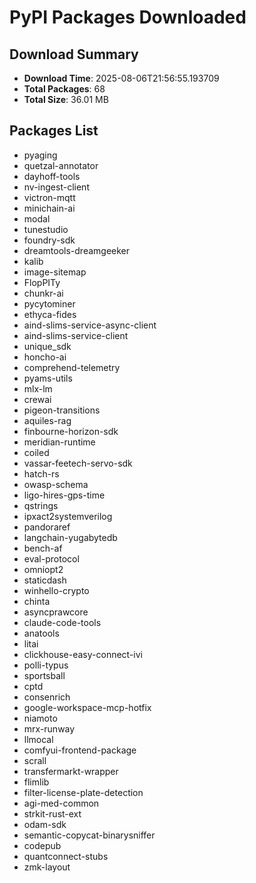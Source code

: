# PyPI Packages Downloaded

## Download Summary
- **Download Time**: 2025-08-06T21:56:55.193709
- **Total Packages**: 68
- **Total Size**: 36.01 MB

## Packages List
- pyaging
- quetzal-annotator
- dayhoff-tools
- nv-ingest-client
- victron-mqtt
- minichain-ai
- modal
- tunestudio
- foundry-sdk
- dreamtools-dreamgeeker
- kalib
- image-sitemap
- FlopPITy
- chunkr-ai
- pycytominer
- ethyca-fides
- aind-slims-service-async-client
- aind-slims-service-client
- unique_sdk
- honcho-ai
- comprehend-telemetry
- pyams-utils
- mlx-lm
- crewai
- pigeon-transitions
- aquiles-rag
- finbourne-horizon-sdk
- meridian-runtime
- coiled
- vassar-feetech-servo-sdk
- hatch-rs
- owasp-schema
- ligo-hires-gps-time
- qstrings
- ipxact2systemverilog
- pandoraref
- langchain-yugabytedb
- bench-af
- eval-protocol
- omniopt2
- staticdash
- winhello-crypto
- chinta
- asyncprawcore
- claude-code-tools
- anatools
- litai
- clickhouse-easy-connect-ivi
- polli-typus
- sportsball
- cptd
- consenrich
- google-workspace-mcp-hotfix
- niamoto
- mrx-runway
- llmocal
- comfyui-frontend-package
- scrall
- transfermarkt-wrapper
- flimlib
- filter-license-plate-detection
- agi-med-common
- strkit-rust-ext
- odam-sdk
- semantic-copycat-binarysniffer
- codepub
- quantconnect-stubs
- zmk-layout
